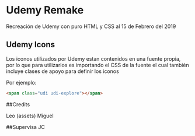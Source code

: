 # Udemy Remake

Recreación de Udemy con puro HTML y CSS al 15 de Febrero del 2019

## Udemy Icons

Los iconos utilizados por Udemy estan contenidos en una fuente propia, por lo que para utilizarlos es importando el CSS de la fuente el cual también incluye clases de apoyo para definir los iconos

Por ejemplo:

```html
<span class="udi udi-explore"></span>
```

##Credits

Leo (assets)
Miguel

##Supervisa
JC
